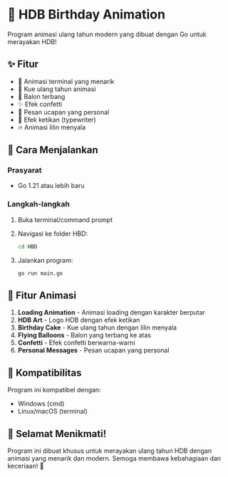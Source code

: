 # 🎉 HDB Birthday Animation

Program animasi ulang tahun modern yang dibuat dengan Go untuk merayakan HDB!

## ✨ Fitur

- 🎨 Animasi terminal yang menarik
- 🎂 Kue ulang tahun animasi
- 🎈 Balon terbang
- ✨ Efek confetti
- 🎊 Pesan ucapan yang personal
- 💫 Efek ketikan (typewriter)
- 🔥 Animasi lilin menyala

## 🚀 Cara Menjalankan

### Prasyarat

- Go 1.21 atau lebih baru

### Langkah-langkah

1. Buka terminal/command prompt
2. Navigasi ke folder HBD:

   ```bash
   cd HBD
   ```

3. Jalankan program:
   ```bash
   go run main.go
   ```

## 🎯 Fitur Animasi

1. **Loading Animation** - Animasi loading dengan karakter berputar
2. **HDB Art** - Logo HDB dengan efek ketikan
3. **Birthday Cake** - Kue ulang tahun dengan lilin menyala
4. **Flying Balloons** - Balon yang terbang ke atas
5. **Confetti** - Efek confetti berwarna-warni
6. **Personal Messages** - Pesan ucapan yang personal

## 🎨 Kompatibilitas

Program ini kompatibel dengan:

- Windows (cmd)
- Linux/macOS (terminal)

## 🎊 Selamat Menikmati!

Program ini dibuat khusus untuk merayakan ulang tahun HDB dengan animasi yang menarik dan modern. Semoga membawa kebahagiaan dan keceriaan! 🎉
